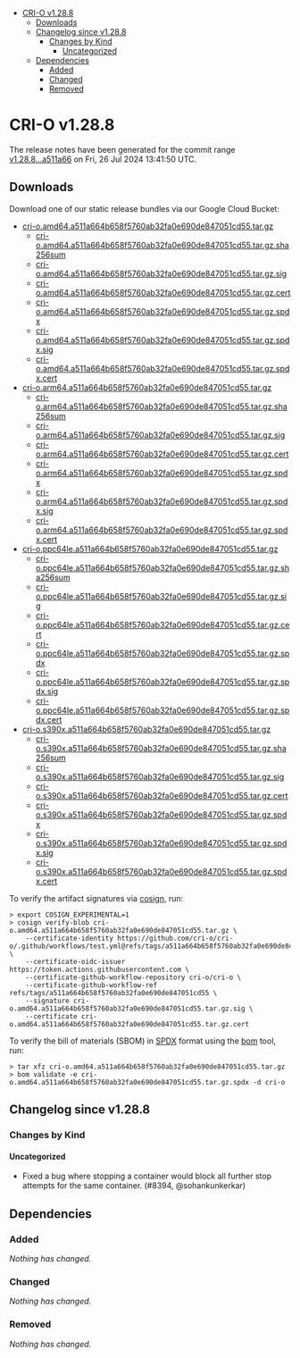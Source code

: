 - [CRI-O v1.28.8](#cri-o-v1288)
  - [Downloads](#downloads)
  - [Changelog since v1.28.8](#changelog-since-v1288)
    - [Changes by Kind](#changes-by-kind)
      - [Uncategorized](#uncategorized)
  - [Dependencies](#dependencies)
    - [Added](#added)
    - [Changed](#changed)
    - [Removed](#removed)

# CRI-O v1.28.8

The release notes have been generated for the commit range
[v1.28.8...a511a66](https://github.com/cri-o/cri-o/compare/v1.28.8...v1.28.8) on Fri, 26 Jul 2024 13:41:50 UTC.

## Downloads

Download one of our static release bundles via our Google Cloud Bucket:

- [cri-o.amd64.a511a664b658f5760ab32fa0e690de847051cd55.tar.gz](https://storage.googleapis.com/cri-o/artifacts/cri-o.amd64.a511a664b658f5760ab32fa0e690de847051cd55.tar.gz)
  - [cri-o.amd64.a511a664b658f5760ab32fa0e690de847051cd55.tar.gz.sha256sum](https://storage.googleapis.com/cri-o/artifacts/cri-o.amd64.a511a664b658f5760ab32fa0e690de847051cd55.tar.gz.sha256sum)
  - [cri-o.amd64.a511a664b658f5760ab32fa0e690de847051cd55.tar.gz.sig](https://storage.googleapis.com/cri-o/artifacts/cri-o.amd64.a511a664b658f5760ab32fa0e690de847051cd55.tar.gz.sig)
  - [cri-o.amd64.a511a664b658f5760ab32fa0e690de847051cd55.tar.gz.cert](https://storage.googleapis.com/cri-o/artifacts/cri-o.amd64.a511a664b658f5760ab32fa0e690de847051cd55.tar.gz.cert)
  - [cri-o.amd64.a511a664b658f5760ab32fa0e690de847051cd55.tar.gz.spdx](https://storage.googleapis.com/cri-o/artifacts/cri-o.amd64.a511a664b658f5760ab32fa0e690de847051cd55.tar.gz.spdx)
  - [cri-o.amd64.a511a664b658f5760ab32fa0e690de847051cd55.tar.gz.spdx.sig](https://storage.googleapis.com/cri-o/artifacts/cri-o.amd64.a511a664b658f5760ab32fa0e690de847051cd55.tar.gz.spdx.sig)
  - [cri-o.amd64.a511a664b658f5760ab32fa0e690de847051cd55.tar.gz.spdx.cert](https://storage.googleapis.com/cri-o/artifacts/cri-o.amd64.a511a664b658f5760ab32fa0e690de847051cd55.tar.gz.spdx.cert)
- [cri-o.arm64.a511a664b658f5760ab32fa0e690de847051cd55.tar.gz](https://storage.googleapis.com/cri-o/artifacts/cri-o.arm64.a511a664b658f5760ab32fa0e690de847051cd55.tar.gz)
  - [cri-o.arm64.a511a664b658f5760ab32fa0e690de847051cd55.tar.gz.sha256sum](https://storage.googleapis.com/cri-o/artifacts/cri-o.arm64.a511a664b658f5760ab32fa0e690de847051cd55.tar.gz.sha256sum)
  - [cri-o.arm64.a511a664b658f5760ab32fa0e690de847051cd55.tar.gz.sig](https://storage.googleapis.com/cri-o/artifacts/cri-o.arm64.a511a664b658f5760ab32fa0e690de847051cd55.tar.gz.sig)
  - [cri-o.arm64.a511a664b658f5760ab32fa0e690de847051cd55.tar.gz.cert](https://storage.googleapis.com/cri-o/artifacts/cri-o.arm64.a511a664b658f5760ab32fa0e690de847051cd55.tar.gz.cert)
  - [cri-o.arm64.a511a664b658f5760ab32fa0e690de847051cd55.tar.gz.spdx](https://storage.googleapis.com/cri-o/artifacts/cri-o.arm64.a511a664b658f5760ab32fa0e690de847051cd55.tar.gz.spdx)
  - [cri-o.arm64.a511a664b658f5760ab32fa0e690de847051cd55.tar.gz.spdx.sig](https://storage.googleapis.com/cri-o/artifacts/cri-o.arm64.a511a664b658f5760ab32fa0e690de847051cd55.tar.gz.spdx.sig)
  - [cri-o.arm64.a511a664b658f5760ab32fa0e690de847051cd55.tar.gz.spdx.cert](https://storage.googleapis.com/cri-o/artifacts/cri-o.arm64.a511a664b658f5760ab32fa0e690de847051cd55.tar.gz.spdx.cert)
- [cri-o.ppc64le.a511a664b658f5760ab32fa0e690de847051cd55.tar.gz](https://storage.googleapis.com/cri-o/artifacts/cri-o.ppc64le.a511a664b658f5760ab32fa0e690de847051cd55.tar.gz)
  - [cri-o.ppc64le.a511a664b658f5760ab32fa0e690de847051cd55.tar.gz.sha256sum](https://storage.googleapis.com/cri-o/artifacts/cri-o.ppc64le.a511a664b658f5760ab32fa0e690de847051cd55.tar.gz.sha256sum)
  - [cri-o.ppc64le.a511a664b658f5760ab32fa0e690de847051cd55.tar.gz.sig](https://storage.googleapis.com/cri-o/artifacts/cri-o.ppc64le.a511a664b658f5760ab32fa0e690de847051cd55.tar.gz.sig)
  - [cri-o.ppc64le.a511a664b658f5760ab32fa0e690de847051cd55.tar.gz.cert](https://storage.googleapis.com/cri-o/artifacts/cri-o.ppc64le.a511a664b658f5760ab32fa0e690de847051cd55.tar.gz.cert)
  - [cri-o.ppc64le.a511a664b658f5760ab32fa0e690de847051cd55.tar.gz.spdx](https://storage.googleapis.com/cri-o/artifacts/cri-o.ppc64le.a511a664b658f5760ab32fa0e690de847051cd55.tar.gz.spdx)
  - [cri-o.ppc64le.a511a664b658f5760ab32fa0e690de847051cd55.tar.gz.spdx.sig](https://storage.googleapis.com/cri-o/artifacts/cri-o.ppc64le.a511a664b658f5760ab32fa0e690de847051cd55.tar.gz.spdx.sig)
  - [cri-o.ppc64le.a511a664b658f5760ab32fa0e690de847051cd55.tar.gz.spdx.cert](https://storage.googleapis.com/cri-o/artifacts/cri-o.ppc64le.a511a664b658f5760ab32fa0e690de847051cd55.tar.gz.spdx.cert)
- [cri-o.s390x.a511a664b658f5760ab32fa0e690de847051cd55.tar.gz](https://storage.googleapis.com/cri-o/artifacts/cri-o.s390x.a511a664b658f5760ab32fa0e690de847051cd55.tar.gz)
  - [cri-o.s390x.a511a664b658f5760ab32fa0e690de847051cd55.tar.gz.sha256sum](https://storage.googleapis.com/cri-o/artifacts/cri-o.s390x.a511a664b658f5760ab32fa0e690de847051cd55.tar.gz.sha256sum)
  - [cri-o.s390x.a511a664b658f5760ab32fa0e690de847051cd55.tar.gz.sig](https://storage.googleapis.com/cri-o/artifacts/cri-o.s390x.a511a664b658f5760ab32fa0e690de847051cd55.tar.gz.sig)
  - [cri-o.s390x.a511a664b658f5760ab32fa0e690de847051cd55.tar.gz.cert](https://storage.googleapis.com/cri-o/artifacts/cri-o.s390x.a511a664b658f5760ab32fa0e690de847051cd55.tar.gz.cert)
  - [cri-o.s390x.a511a664b658f5760ab32fa0e690de847051cd55.tar.gz.spdx](https://storage.googleapis.com/cri-o/artifacts/cri-o.s390x.a511a664b658f5760ab32fa0e690de847051cd55.tar.gz.spdx)
  - [cri-o.s390x.a511a664b658f5760ab32fa0e690de847051cd55.tar.gz.spdx.sig](https://storage.googleapis.com/cri-o/artifacts/cri-o.s390x.a511a664b658f5760ab32fa0e690de847051cd55.tar.gz.spdx.sig)
  - [cri-o.s390x.a511a664b658f5760ab32fa0e690de847051cd55.tar.gz.spdx.cert](https://storage.googleapis.com/cri-o/artifacts/cri-o.s390x.a511a664b658f5760ab32fa0e690de847051cd55.tar.gz.spdx.cert)

To verify the artifact signatures via [cosign](https://github.com/sigstore/cosign), run:

```console
> export COSIGN_EXPERIMENTAL=1
> cosign verify-blob cri-o.amd64.a511a664b658f5760ab32fa0e690de847051cd55.tar.gz \
    --certificate-identity https://github.com/cri-o/cri-o/.github/workflows/test.yml@refs/tags/a511a664b658f5760ab32fa0e690de847051cd55 \
    --certificate-oidc-issuer https://token.actions.githubusercontent.com \
    --certificate-github-workflow-repository cri-o/cri-o \
    --certificate-github-workflow-ref refs/tags/a511a664b658f5760ab32fa0e690de847051cd55 \
    --signature cri-o.amd64.a511a664b658f5760ab32fa0e690de847051cd55.tar.gz.sig \
    --certificate cri-o.amd64.a511a664b658f5760ab32fa0e690de847051cd55.tar.gz.cert
```

To verify the bill of materials (SBOM) in [SPDX](https://spdx.org) format using the [bom](https://sigs.k8s.io/bom) tool, run:

```console
> tar xfz cri-o.amd64.a511a664b658f5760ab32fa0e690de847051cd55.tar.gz
> bom validate -e cri-o.amd64.a511a664b658f5760ab32fa0e690de847051cd55.tar.gz.spdx -d cri-o
```

## Changelog since v1.28.8

### Changes by Kind

#### Uncategorized
 - Fixed a bug where stopping a container would block all further stop attempts for the same container. (#8394, @sohankunkerkar)

## Dependencies

### Added
_Nothing has changed._

### Changed
_Nothing has changed._

### Removed
_Nothing has changed._
